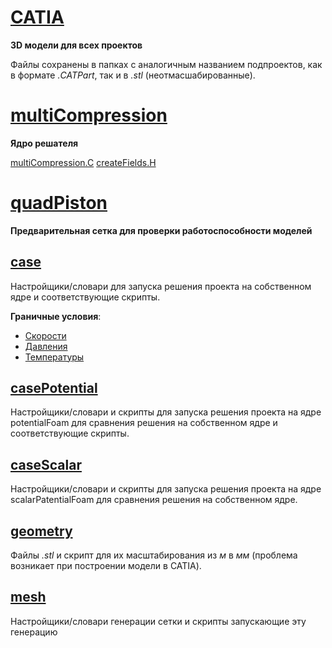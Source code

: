# [CATIA](CATIA)
**3D модели для всех проектов**

Файлы сохранены в папках с аналогичным названием подпроектов, как в формате _.CATPart_, так и в _.stl_ (неотмасшабированные).

# [multiCompression](multiCompression)
**Ядро решателя**

[multiCompression.C](multiCompression/multiCompression.C)
[createFields.H](multiCompression/createFields.H)

# [quadPiston](quadPiston)
**Предварительная сетка для проверки работоспособности моделей**

## [case](quadPiston/case)
Настройщики/словари для запуска решения проекта на собственном ядре и соответствующие скрипты.

**Граничные условия**: 

- [Скорости](quadPiston/case/0/U.orig)
- [Давления](quadPiston/case/0/p.orig)
- [Температуры](quadPiston/case/0/U.orig)

## [casePotential](quadPiston/casePotential)
Настройщики/словари и скрипты для запуска решения проекта на ядре potentialFoam для сравнения решения на собственном ядре и соответствующие скрипты.

## [caseScalar](quadPiston/caseScalar)
Настройщики/словари и скрипты для запуска решения проекта на ядре scalarPatentialFoam для сравнения решения на собственном ядре.

## [geometry](quadPiston/geometry)
Файлы _.stl_ и скрипт для их масштабирования из *м* в *мм* (проблема возникает при построении модели в CATIA).

## [mesh](quadPiston/mesh)
Настройщики/словари генерации сетки и скрипты запускающие эту генерацию
